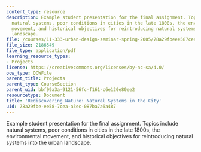 ```yaml
---
content_type: resource
description: Example student presentation for the final assignment. Topics include
  natural systems, poor conditions in cities in the late 1800s, the environmental
  movement, and historical objectives for reintroducing natural systems into the urban
  landscape.
file: /courses/11-333-urban-design-seminar-spring-2005/78a29fbeee587ceaa3ec087ba7a6a487_rediscovrngnatre.pdf
file_size: 2186549
file_type: application/pdf
learning_resource_types:
- Projects
license: https://creativecommons.org/licenses/by-nc-sa/4.0/
ocw_type: OCWFile
parent_title: Projects
parent_type: CourseSection
parent_uid: bbf99a3a-9121-56fc-f161-c6e120e80ee2
resourcetype: Document
title: 'Rediscovering Nature: Natural Systems in the City'
uid: 78a29fbe-ee58-7cea-a3ec-087ba7a6a487
---
```

Example student presentation for the final assignment. Topics include natural systems, poor conditions in cities in the late 1800s, the environmental movement, and historical objectives for reintroducing natural systems into the urban landscape.